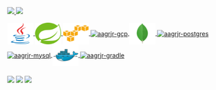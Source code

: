  <div>
  <a href="https://github.com/aagrjr">
  <img height="180em" src="https://github-readme-stats-aagrjr.vercel.app/api?username=aagrjr&show_icons=true&theme=dark&include_all_commits=true&count_private=true"/>
  <img height="181em" src="https://github-readme-stats-aagrjr2.vercel.app/api/top-langs?username=aagrjr&theme=dark"/>
</div>
<div style="display: inline_block"><br>
  <img align="center" alt="aagrjr-java" height="50" width="60" src="https://raw.githubusercontent.com/devicons/devicon/master/icons/java/java-original.svg">
   <img align="center" alt="aagrjr-spring" height="50" width="60" src="https://raw.githubusercontent.com/devicons/devicon/master/icons/spring/spring-original.svg"> 
  <img align="center" alt="aagrjr-aws" height="50" width="60" src="https://raw.githubusercontent.com/devicons/devicon/master/icons/amazonwebservices/amazonwebservices-original.svg">
    <img align="center" alt="aagrjr-gcp" height="50" width="60" src="https://cdn.jsdelivr.net/gh/devicons/devicon/icons/googlecloud/googlecloud-original-wordmark.svg">  
   <img align="center" alt="aagrjr-mongodb" height="50" width="60" src="https://raw.githubusercontent.com/devicons/devicon/master/icons/mongodb/mongodb-original.svg">
     <img align="center" alt="aagrjr-postgres" height="50" width="60" src="https://cdn.jsdelivr.net/gh/devicons/devicon/icons/postgresql/postgresql-original-wordmark.svg"> 
     <img align="center" alt="aagrjr-mysql" height="50" width="60" src="https://cdn.jsdelivr.net/gh/devicons/devicon/icons/mysql/mysql-original.svg">  
   <img align="center" alt="aagrjr-docker" height="50" width="60" src="https://raw.githubusercontent.com/devicons/devicon/master/icons/docker/docker-original.svg"> 
   <img align="center" alt="aagrjr-gradle" height="50" width="60" src="https://cdn.jsdelivr.net/gh/devicons/devicon/icons/gradle/gradle-plain-wordmark.svg"> 

 
</div>
  
  ###
 
<div> 
  <a href="https://instagram.com/aagrjr" target="_blank"><img src="https://img.shields.io/badge/-Instagram-%23E4405F?style=for-the-badge&logo=instagram&logoColor=white" target="_blank"></a>
  <a href = "mailto:aagrjr@gmail.com"><img src="https://img.shields.io/badge/-Gmail-%23333?style=for-the-badge&logo=gmail&logoColor=white" target="_blank"></a>
  <a href="https://www.linkedin.com/in/aagrjr" target="_blank"><img src="https://img.shields.io/badge/-LinkedIn-%230077B5?style=for-the-badge&logo=linkedin&logoColor=white" target="_blank"></a> 
 
</div>
